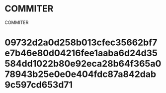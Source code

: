 # COMMITER
COMMITER






# 09732d2a0d258b013cfec35662bf7e7b46e80d04216fee1aaba6d24d35584dd1022b80e92eca28b64f365a078943b25e0e0e404fdc87a842dab9c597cd653d71
